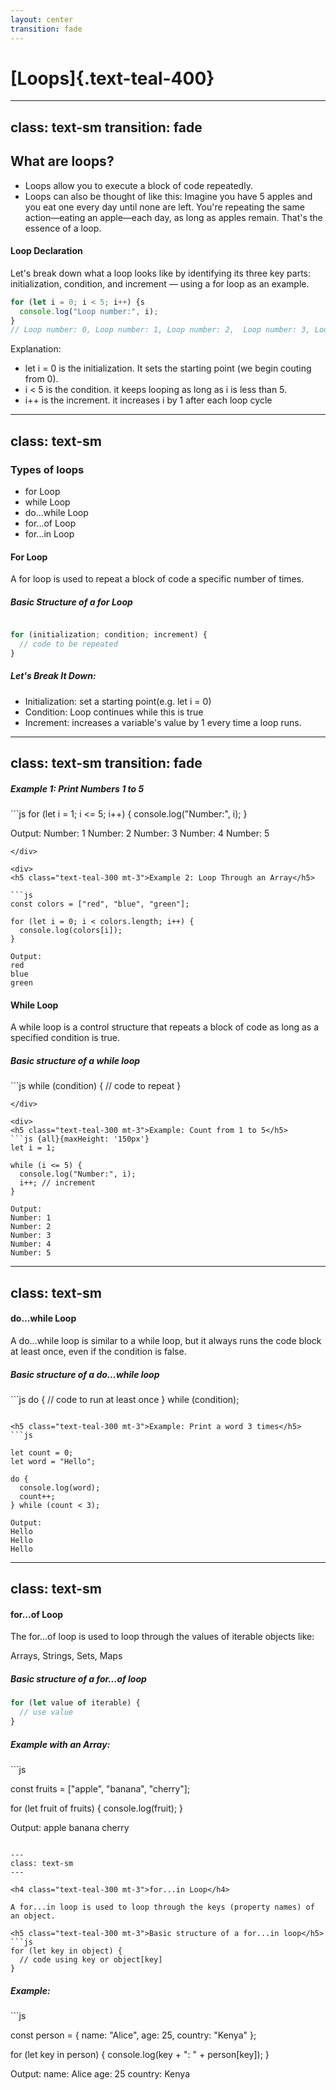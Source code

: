 ```yaml
---
layout: center
transition: fade
---
```


# [Loops]{.text-teal-400}

---
class: text-sm
transition: fade
---

<h2 class= "text-teal-300 mt-3">What are loops?</h2>

<v-click>
<ul class= "mt-3">
<li>Loops allow you to execute a block of code repeatedly.</li>
<li>Loops can also be thought of like this: Imagine you have 5 apples and you eat one every day until none are left. You're repeating the same action—eating an apple—each day, as long as apples remain. That's the essence of a loop.</li>
</ul>
</v-click>

<v-click>
<h4 class="text-teal-300 mt-3">Loop Declaration</h4>
Let's break down what a loop looks like by identifying its three key parts: initialization, condition, and increment — using a for loop as an example.
<div grid="~ cols- gap-2" m="t-2">

```js
for (let i = 0; i < 5; i++) {s
  console.log("Loop number:", i);
} 
// Loop number: 0, Loop number: 1, Loop number: 2,  Loop number: 3, Loop number: 4
```
</div>

Explanation:
- let i = 0 is the initialization. It sets the starting point (we begin couting from 0).
- i < 5 is the condition. it keeps looping as long as i is less than 5.
- i++ is the increment. it increases i by 1 after each loop cycle
</v-click>


---
class: text-sm
---

<h3 class="text-teal-300 mt-3">Types of loops</h3>

- for Loop
- while Loop
- do...while Loop
- for...of Loop
- for...in Loop

<h4 class="text-teal-300 mt-3">For Loop</h4>

A for loop is used to repeat a block of code a specific number of times.

<h5 class="text-teal-100 mt-3">Basic Structure of a for Loop</h5>

```js

for (initialization; condition; increment) {
  // code to be repeated
}


```

<h5 class="text-teal-300 mt-3">Let's Break It Down:</h5>

- Initialization: set a starting point(e.g. let i = 0)
- Condition: 	Loop continues while this is true
- Increment: increases a variable's value by 1 every time a loop runs.

---
class: text-sm
transition: fade
---

<div class="grid grid-cols-2 gap-4">

<div>
<h5 class="text-teal-300 mt-3">Example 1: Print Numbers 1 to 5</h5>
```js
for (let i = 1; i <= 5; i++) {
  console.log("Number:", i);
}

Output:
Number: 1
Number: 2
Number: 3
Number: 4
Number: 5

```
</div>

<div>
<h5 class="text-teal-300 mt-3">Example 2: Loop Through an Array</h5>

```js
const colors = ["red", "blue", "green"];

for (let i = 0; i < colors.length; i++) {
  console.log(colors[i]);
}

Output:
red
blue
green

```
</div>
</div>


<h4 class="text-teal-300 mt-3">While Loop</h4>
A while loop is a control structure that repeats a block of code as long as a specified condition is true.

<div class="grid grid-cols-2 gap-4">
<div>
<h5 class="text-teal-300 mt-3">Basic structure of a while loop</h5>
```js
while (condition) {
  // code to repeat
}

```
</div>

<div>
<h5 class="text-teal-300 mt-3">Example: Count from 1 to 5</h5>
```js {all}{maxHeight: '150px'}
let i = 1;

while (i <= 5) {
  console.log("Number:", i);
  i++; // increment
}

Output:
Number: 1
Number: 2
Number: 3
Number: 4
Number: 5

```
</div>
</div>

---
class: text-sm
---

<h4 class="text-teal-300 mt-3">do...while Loop</h4>
A do...while loop is similar to a while loop, but it always runs the code block at least once, even if the condition is false.

<h5 class="text-teal-100 mt-3">Basic structure of a do...while loop</h5>
```js
do {
  // code to run at least once
} while (condition);

```

<h5 class="text-teal-300 mt-3">Example: Print a word 3 times</h5>
```js

let count = 0;
let word = "Hello";

do {
  console.log(word);
  count++;
} while (count < 3);

Output:
Hello
Hello
Hello

```
---
class: text-sm
---

<h4 class="text-teal-300 mt-3">for...of Loop</h4>

The for...of loop is used to loop through the values of iterable objects like:

Arrays, Strings, Sets, Maps

<h5 class="text-teal-300 mt-3">Basic structure of a for...of loop</h5>

```js
for (let value of iterable) {
  // use value
}

```

<h5 class="text-teal-300 mt-3">Example with an Array:</h5>
```js

const fruits = ["apple", "banana", "cherry"];

for (let fruit of fruits) {
  console.log(fruit);
}

Output:
apple
banana
cherry

```

---
class: text-sm
---

<h4 class="text-teal-300 mt-3">for...in Loop</h4>

A for...in loop is used to loop through the keys (property names) of an object.

<h5 class="text-teal-300 mt-3">Basic structure of a for...in loop</h5>
```js
for (let key in object) {
  // code using key or object[key]
}

```

<h5 class="text-teal-300 mt-3">Example:</h5>
```js

const person = {
  name: "Alice",
  age: 25,
  country: "Kenya"
};

for (let key in person) {
  console.log(key + ": " + person[key]);
}


Output:
name: Alice
age: 25
country: Kenya

```
